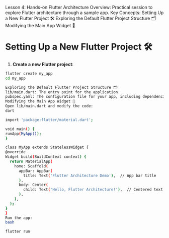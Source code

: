 Lesson 4: Hands-on Flutter Architecture
Overview: Practical session to explore Flutter architecture through a sample app.
Key Concepts:
Setting Up a New Flutter Project 🛠️
Exploring the Default Flutter Project Structure 🗂️
Modifying the Main App Widget 🔄

# Setting Up a New Flutter Project 🛠️
1. **Create a new Flutter project**:
  ```bash
  flutter create my_app
  cd my_app

Exploring the Default Flutter Project Structure 🗂️
lib/main.dart: The entry point for the application.
pubspec.yaml: The configuration file for your app, including dependencies.
Modifying the Main App Widget 🔄
Open lib/main.dart and modify the code:
dart

import 'package:flutter/material.dart';

void main() {
  runApp(MyApp());
}

class MyApp extends StatelessWidget {
  @override
  Widget build(BuildContext context) {
    return MaterialApp(
      home: Scaffold(
        appBar: AppBar(
          title: Text('Flutter Architecture Demo'),  // App bar title
        ),
        body: Center(
          child: Text('Hello, Flutter Architecture!'),  // Centered text
        ),
      ),
    );
  }
}
Run the app:
bash

flutter run